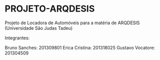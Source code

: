 # PROJETO-ARQDESIS
Projeto de Locadora de Automóveis para a matéria de ARQDESIS (Universidade São Judas Tadeu)

Integrantes:

Bruno Sanches: 201309801
Erica Cristina: 201318025
Gustavo Vocatore: 201304509

